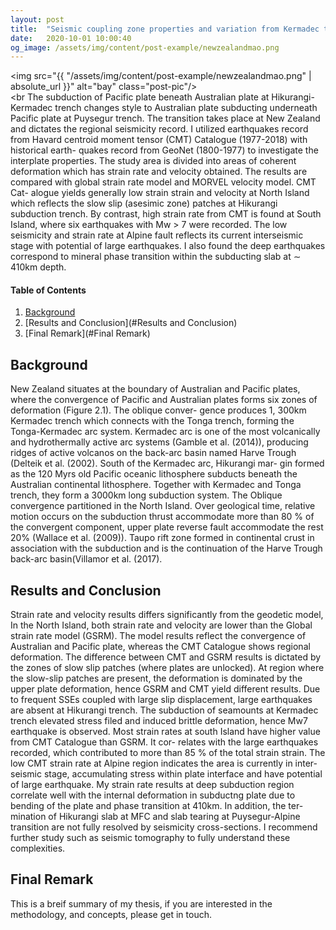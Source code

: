 ```yaml
---
layout: post
title:  "Seismic coupling zone properties and variation from Kermadec trench to Puysegur trench"
date:   2020-10-01 10:00:40
og_image: /assets/img/content/post-example/newzealandmao.png
---
```

<img src="{{ "/assets/img/content/post-example/newzealandmao.png" | absolute_url }}" alt="bay" class="post-pic"/>
<br />
<br 
The subduction of Pacific plate beneath Australian plate at Hikurangi-Kermadec trench changes style to Australian plate subducting underneath Pacific plate at Puysegur trench. The transition takes place at New Zealand and dictates the regional seismicity record. I utilized earthquakes record from Havard centroid moment tensor (CMT) Catalogue (1977-2018) with historical earth- quakes record from GeoNet (1800-1977) to investigate the interplate properties. The study area is divided into areas of coherent deformation which has strain rate and velocity obtained. The results are compared with global strain rate model and MORVEL velocity model. CMT Cat- alogue yields generally low strain strain and velocity at North Island which reflects the slow slip (asesimic zone) patches at Hikurangi subduction trench. By contrast, high strain rate from CMT is found at South Island, where six earthquakes with Mw > 7 were recorded. The low seismicity and strain rate at Alpine fault reflects its current interseismic stage with potential of large earthquakes. I also found the deep earthquakes correspond to mineral phase transition within the subducting slab at ∼ 410km depth.

#### Table of Contents
1. [Background](#Background)
2. [Results and Conclusion](#Results and Conclusion)
3. [Final Remark](#Final Remark)

## Background
New Zealand situates at the boundary of Australian and Pacific plates, where the convergence of Pacific and Australian plates forms six zones of deformation (Figure 2.1). The oblique conver- gence produces 1, 300km Kermadec trench which connects with the Tonga trench, forming the Tonga-Kermadec arc system. Kermadec arc is one of the most volcanically and hydrothermally active arc systems (Gamble et al. (2014)), producing ridges of active volcanos on the back-arc basin named Harve Trough (Delteik et al. (2002). South of the Kermadec arc, Hikurangi mar- gin formed as the 120 Myrs old Pacific oceanic lithosphere subducts beneath the Australian continental lithosphere. Together with Kermadec and Tonga trench, they form a 3000km long subduction system. The Oblique convergence partitioned in the North Island. Over geological time, relative motion occurs on the subduction thrust accommodate more than 80 % of the convergent component, upper plate reverse fault accommodate the rest 20% (Wallace et al. (2009)). Taupo rift zone formed in continental crust in association with the subduction and is the continuation of the Harve Trough back-arc basin(Villamor et al. (2017).

## Results and Conclusion

Strain rate and velocity results differs significantly from the geodetic model, In the North Island, both strain rate and velocity are lower than the Global strain rate model (GSRM). The model results reflect the convergence of Australian and Pacific plate, whereas the CMT Catalogue shows regional deformation. The difference between CMT and GSRM results is dictated by the zones of slow slip patches (where plates are unlocked). At region where the slow-slip patches are present, the deformation is dominated by the upper plate deformation, hence GSRM and CMT yield different results. Due to frequent SSEs coupled with large slip displacement, large earthquakes are absent at Hikurangi trench. The subduction of seamounts at Kermadec trench elevated stress filed and induced brittle deformation, hence Mw7 earthquake is observed.
Most strain rates at south Island have higher value from CMT Catalogue than GSRM. It cor- relates with the large earthquakes recorded, which contributed to more than 85 % of the total strain strain. The low CMT strain rate at Alpine region indicates the area is currently in inter- seismic stage, accumulating stress within plate interface and have potential of large earthquake.
My strain rate results at deep subduction region correlate well with the internal deformation in subductng plate due to bending of the plate and phase transition at 410km. In addition, the ter- mination of Hikurangi slab at MFC and slab tearing at Puysegur-Alpine transition are not fully resolved by seismicity cross-sections. I recommend further study such as seismic tomography to fully understand these complexities.

## Final Remark

This is a breif summary of my thesis, if you are interested in the methodology, and concepts, please get in touch.
